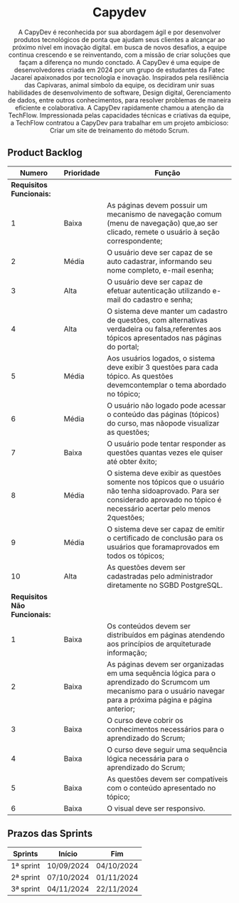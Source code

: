 <h1 align="center">Capydev</h1>

<p align="center">A CapyDev é reconhecida por sua abordagem ágil e por desenvolver produtos tecnológicos de ponta que ajudam seus clientes a alcançar ao próximo nível em inovação digital. em busca de novos desafios, a equipe continua crescendo e se reinventando, com a missão de criar soluções que façam a diferença no mundo conctado.
A CapyDev é uma equipe de desenvolvedores criada em 2024 por um grupo de estudantes da Fatec Jacareí apaixonados por tecnologia e inovação. Inspirados pela resiliência das Capivaras, animal símbolo da equipe, os decidiram unir suas habilidades de desenvolvimento de software, Design digital, Gerenciamento de dados, entre outros conhecimentos, para resolver problemas de maneira eficiente e colaborativa.
A CapyDev rapidamente chamou a atenção da TechFlow. Impressionada pelas capacidades técnicas e criativas da equipe, a TechFlow contratou a CapyDev para trabalhar em um projeto ambicioso: Criar um site de treinamento do método Scrum.</p>

<h2>Product Backlog</h2>
 
| Numero | Prioridade | Função |
| ------ | ---------- | ------ |
|**Requisitos Funcionais:**|
| 1 | Baixa | As páginas devem possuir um mecanismo de navegação comum (menu de navegação) que,ao ser clicado, remete o usuário à seção correspondente; |
| 2 | Média | O usuário deve ser capaz de se auto cadastrar, informando seu nome completo, e-mail esenha; |
| 3 | Alta  | O usuário deve ser capaz de efetuar autenticação utilizando e-mail do cadastro e senha; |
| 4 | Alta  | O sistema deve manter um cadastro de questões, com alternativas verdadeira ou falsa,referentes aos tópicos apresentados nas páginas do portal; |
| 5 | Média | Aos usuários logados, o sistema deve exibir 3 questões para cada tópico. As questões devemcontemplar o tema abordado no tópico; |
| 6 | Média | O usuário não logado pode acessar o conteúdo das páginas (tópicos) do curso, mas nãopode visualizar as questões; |
| 7 | Baixa | O usuário pode tentar responder as questões quantas vezes ele quiser até obter êxito; |
| 8 | Média | O sistema deve exibir as questões somente nos tópicos que o usuário não tenha sidoaprovado. Para ser considerado aprovado no tópico é necessário acertar pelo menos 2questões; |
| 9 | Média | O sistema deve ser capaz de emitir o certificado de conclusão para os usuários que foramaprovados em todos os tópicos; |
| 10 | Alta  | As questões devem ser cadastradas pelo administrador diretamente no SGBD PostgreSQL. |
|**Requisitos Não Funcionais:**|
| 1 | Baixa | Os conteúdos devem ser distribuídos em páginas atendendo aos princípios de arquiteturade informação; |
| 2 | Baixa | As páginas devem ser organizadas em uma sequência lógica para o aprendizado do Scrumcom um mecanismo para o usuário navegar para a próxima página e página anterior; |
| 3 | Baixa | O curso deve cobrir os conhecimentos necessários para o aprendizado do Scrum; |
| 4 | Baixa | O curso deve seguir uma sequência lógica necessária para o aprendizado do Scrum; |
| 5 | Baixa | As questões devem ser compatíveis com o conteúdo apresentado no tópico; |
| 6 | Baixa | O visual deve ser responsivo. |

<h2>Prazos das Sprints</h2>

| Sprints | Início | Fim |
| ------- | ------ | --- |
| 1ª sprint | 10/09/2024 | 04/10/2024 |
| 2ª sprint | 07/10/2024 | 01/11/2024 |
| 3ª sprint | 04/11/2024 | 22/11/2024 |
